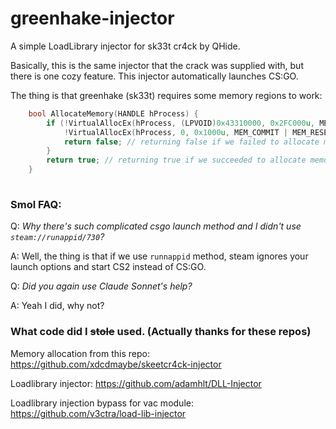 # greenhake-injector

A simple LoadLibrary injector for sk33t cr4ck by QHide.

Basically, this is the same injector that the crack was supplied with, but there is one cozy feature. This injector automatically launches CS:GO.

The thing is that greenhake (sk33t) requires some memory regions  to work:

```cpp
    bool AllocateMemory(HANDLE hProcess) {
        if (!VirtualAllocEx(hProcess, (LPVOID)0x43310000, 0x2FC000u, MEM_COMMIT | MEM_RESERVE, PAGE_EXECUTE_READWRITE) ||
            !VirtualAllocEx(hProcess, 0, 0x1000u, MEM_COMMIT | MEM_RESERVE, PAGE_EXECUTE_READWRITE)) {
            return false; // returning false if we failed to allocate memory
        }
        return true; // returning true if we succeeded to allocate memory
    }
 
```



### Smol FAQ:

Q: *Why there's such complicated csgo launch method and I didn't use ``steam://runappid/730``?*

A: Well, the thing is that if we use ``runnappid`` method, steam ignores your launch options and start CS2 instead of CS:GO.

Q: *Did you again use Claude Sonnet's help?*

A: Yeah I did, why not?

### What code did I ~~stole~~ used. (Actually thanks for these repos)

Memory allocation from this repo: https://github.com/xdcdmaybe/skeetcr4ck-injector 

Loadlibrary injector: https://github.com/adamhlt/DLL-Injector

Loadlibrary injection bypass for vac module: https://github.com/v3ctra/load-lib-injector
